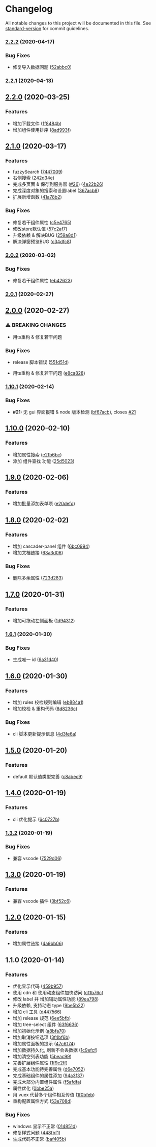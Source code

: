 # Changelog

All notable changes to this project will be documented in this file. See [standard-version](https://github.com/conventional-changelog/standard-version) for commit guidelines.

### [2.2.2](https://github.com/dream2023/vue-ele-form-generator/compare/v2.2.1...v2.2.2) (2020-04-17)


### Bug Fixes

* 修复导入数据问题 ([52abbc0](https://github.com/dream2023/vue-ele-form-generator/commit/52abbc0bce2cfde6124b28b798b0ad2ce54823de))

### [2.2.1](https://github.com/dream2023/vue-ele-form-generator/compare/v2.2.0...v2.2.1) (2020-04-13)

## [2.2.0](https://github.com/dream2023/vue-ele-form-generator/compare/v2.1.0...v2.2.0) (2020-03-25)


### Features

* 增加下载文件 ([1f8484b](https://github.com/dream2023/vue-ele-form-generator/commit/1f8484b2b9c7dee6a54d7970e1db568aab8aeee5))
* 增加组件使用排序 ([8ad993f](https://github.com/dream2023/vue-ele-form-generator/commit/8ad993f51f89694552a41953d807ec56a47de75f))

## [2.1.0](https://github.com/dream2023/vue-ele-form-generator/compare/v2.0.2...v2.1.0) (2020-03-17)


### Features

* fuzzySearch ([7447009](https://github.com/dream2023/vue-ele-form-generator/commit/7447009c62637f87e9ae8e9640fbed056470980b))
* 右侧搜索 ([242d34e](https://github.com/dream2023/vue-ele-form-generator/commit/242d34edb53cec250906c24c3b54f07c64303716))
* 完成多页面 & 保存到服务器 ([#26](https://github.com/dream2023/vue-ele-form-generator/issues/26)) ([4e22b26](https://github.com/dream2023/vue-ele-form-generator/commit/4e22b26f549e4ca793bc9dabafb05f6ebf975802))
* 完成深度对象的搜索和设置label ([367acb8](https://github.com/dream2023/vue-ele-form-generator/commit/367acb847617a023f9e9f272497f7ecc448a0678))
* 扩展新增函数 ([41a78b2](https://github.com/dream2023/vue-ele-form-generator/commit/41a78b2896f055a4e4b298e5d43676e839422cce))


### Bug Fixes

* 修复若干组件属性 ([c5e4765](https://github.com/dream2023/vue-ele-form-generator/commit/c5e47650e4f880f38c4f9d3faf73bcae307ab53f))
* 修改store默认值 ([57c2af7](https://github.com/dream2023/vue-ele-form-generator/commit/57c2af7f4cf42989378b6fef4b41a4837c7817d9))
* 升级依赖 & 解决BUG ([259a8d1](https://github.com/dream2023/vue-ele-form-generator/commit/259a8d1f85374cf83a7e0044dabb295f62eb2bf7))
* 解决弹窗预览BUG ([c34dfc8](https://github.com/dream2023/vue-ele-form-generator/commit/c34dfc877bd0718e46759898668bd2a8f37d5046))

### [2.0.2](https://github.com/dream2023/vue-ele-form-generator/compare/v2.0.1...v2.0.2) (2020-03-02)


### Bug Fixes

* 修复若干组件属性 ([eb42623](https://github.com/dream2023/vue-ele-form-generator/commit/eb4262319dab6eda98ea7123cf68d8b47e565545))

### [2.0.1](https://github.com/dream2023/vue-ele-form-generator/compare/v2.0.0...v2.0.1) (2020-02-27)

## [2.0.0](https://github.com/dream2023/vue-ele-form-generator/compare/v1.10.1...v2.0.0) (2020-02-27)


### ⚠ BREAKING CHANGES

* 用ts重构 & 修复若干问题

### Bug Fixes

* release 脚本错误 ([551d51d](https://github.com/dream2023/vue-ele-form-generator/commit/551d51d7eebda6663464616383af1df7b3ad28ae))


* 用ts重构 & 修复若干问题 ([e8ca828](https://github.com/dream2023/vue-ele-form-generator/commit/e8ca828114ab6be693732b22454daf50048096c2))

### [1.10.1](https://github.com/dream2023/vue-ele-form-generator/compare/v1.10.0...v1.10.1) (2020-02-14)

### Bug Fixes

- **#21:** 无 gui 界面报错 & node 版本检测 ([bf67acb](https://github.com/dream2023/vue-ele-form-generator/commit/bf67acb1f741cea534c5260f439f7247d56bc8fd)), closes [#21](https://github.com/dream2023/vue-ele-form-generator/issues/21)

## [1.10.0](https://github.com/dream2023/vue-ele-form-generator/compare/v1.9.0...v1.10.0) (2020-02-10)

### Features

- 增加属性搜索 ([e2fb6bc](https://github.com/dream2023/vue-ele-form-generator/commit/e2fb6bc0b197842c9ede19bfdb047493e0ca8b1d))
- 添加 组件查找 功能 ([25d5023](https://github.com/dream2023/vue-ele-form-generator/commit/25d50236ec9269e7ae7d88d99e9b6400675d3e62))

## [1.9.0](https://github.com/dream2023/vue-ele-form-generator/compare/v1.8.0...v1.9.0) (2020-02-06)

### Features

- 增加批量添加表单项 ([e20defd](https://github.com/dream2023/vue-ele-form-generator/commit/e20defd44f141143a22edda3a174d8e97ec5add6))

## [1.8.0](https://github.com/dream2023/vue-ele-form-generator/compare/v1.7.0...v1.8.0) (2020-02-02)

### Features

- 增加 cascader-panel 组件 ([6bc0994](https://github.com/dream2023/vue-ele-form-generator/commit/6bc09943687f3816439710e934adbe71651a6aea))
- 增加文档链接 ([63a3d06](https://github.com/dream2023/vue-ele-form-generator/commit/63a3d06ffdd4cdfe165f56cec808786cc8f8c84c))

### Bug Fixes

- 删除多余属性 ([723d283](https://github.com/dream2023/vue-ele-form-generator/commit/723d2832e3c83e2a7876b2509d06ea9a60de0feb))

## [1.7.0](https://github.com/dream2023/vue-ele-form-generator/compare/v1.6.1...v1.7.0) (2020-01-31)

### Features

- 增加可拖动左侧面板 ([1d94312](https://github.com/dream2023/vue-ele-form-generator/commit/1d94312bd5e809378371e56268e277435936a056))

### [1.6.1](https://github.com/dream2023/vue-ele-form-generator/compare/v1.6.0...v1.6.1) (2020-01-30)

### Bug Fixes

- 生成唯一 id ([6a31d40](https://github.com/dream2023/vue-ele-form-generator/commit/6a31d40d0de7f6383331a456a4bc80ed62961a93))

## [1.6.0](https://github.com/dream2023/vue-ele-form-generator/compare/v1.5.0...v1.6.0) (2020-01-30)

### Features

- 增加 rules 校检规则编辑 ([eb884a1](https://github.com/dream2023/vue-ele-form-generator/commit/eb884a1d3c5c845390335ce37526a5fa00cb2baf))
- 增加校检 & 重构代码 ([8d8236c](https://github.com/dream2023/vue-ele-form-generator/commit/8d8236ca3bc0934f99ce96dbadcba2c92afa972b))

### Bug Fixes

- cli 脚本更新提示信息 ([4d3fe6a](https://github.com/dream2023/vue-ele-form-generator/commit/4d3fe6a5c369925c98186173872256eb88f55b50))

## [1.5.0](https://github.com/dream2023/vue-ele-form-generator/compare/v1.4.0...v1.5.0) (2020-01-20)

### Features

- default 默认值类型完善 ([c8abec9](https://github.com/dream2023/vue-ele-form-generator/commit/c8abec90d4d4db2f8435ede872ccceed08e34f03))

## [1.4.0](https://github.com/dream2023/vue-ele-form-generator/compare/v1.3.2...v1.4.0) (2020-01-19)

### Features

- cli 优化提示 ([6c0727b](https://github.com/dream2023/vue-ele-form-generator/commit/6c0727bc013bff133b47d3628d93f57b0c07eb0a))

### [1.3.2](https://github.com/dream2023/vue-ele-form-generator/compare/v1.3.0...v1.3.2) (2020-01-19)

### Bug Fixes

- 兼容 vscode ([7529d06](https://github.com/dream2023/vue-ele-form-generator/commit/7529d064a0054c8fb3469ff2985a9993594a9f02))

## [1.3.0](https://github.com/dream2023/vue-ele-form-generator/compare/v1.2.0...v1.3.0) (2020-01-19)

### Features

- 兼容 vscode 插件 ([3bf52c6](https://github.com/dream2023/vue-ele-form-generator/commit/3bf52c6996b9c031aacff5a44ac9aacb0702f65b))

## [1.2.0](https://github.com/dream2023/vue-ele-form-generator/compare/v1.1.0...v1.2.0) (2020-01-15)

### Features

- 增加属性链接 ([4a9bb06](https://github.com/dream2023/vue-ele-form-generator/commit/4a9bb065bba2a2e53bd7b12cdb63c36af7f84261))

## 1.1.0 (2020-01-14)

### Features

- 优化显示代码 ([459b957](https://github.com/dream2023/vue-ele-form-generator/commit/459b957d734eab16a2469983583d37ad08a280f6))
- 使用 cdn 和 使用动态组件加快访问 ([c11b76c](https://github.com/dream2023/vue-ele-form-generator/commit/c11b76c4a6e1274742b2c0d79ae1af25f4205908))
- 修改 label 并 增加辅助属性功能 ([89ea798](https://github.com/dream2023/vue-ele-form-generator/commit/89ea7987f04c2b48f22789ee112a2813a8ce18bc))
- 升级依赖, 支持动态 type ([9be5b22](https://github.com/dream2023/vue-ele-form-generator/commit/9be5b2293f9855212f551a2f0f64c4f672fa0a4d))
- 增加 cli 工具 ([d447566](https://github.com/dream2023/vue-ele-form-generator/commit/d44756653c9fe6ba897a4974bd247d9289fc58cc))
- 增加 release 规范 ([6ee5bfb](https://github.com/dream2023/vue-ele-form-generator/commit/6ee5bfb447de5d45bc4ca668fcc44086ced3b13f))
- 增加 tree-select 组件 ([63f6636](https://github.com/dream2023/vue-ele-form-generator/commit/63f6636fc1ca930ad9aad7a4bd516058156d1f24))
- 增加初始化示例 ([a8bfa70](https://github.com/dream2023/vue-ele-form-generator/commit/a8bfa70b2741893c3fb30633134e02811c43e1dc))
- 增加取消按钮选项 ([3f4bf6b](https://github.com/dream2023/vue-ele-form-generator/commit/3f4bf6bbbb807b284f1186e0ad48f1acd38402bf))
- 增加属性面板的提示 ([47c6174](https://github.com/dream2023/vue-ele-form-generator/commit/47c617484914d0d1b9516b9f678d28c173b3aba2))
- 增加数据持久化, 刷新不会丢数据 ([1c9efcf](https://github.com/dream2023/vue-ele-form-generator/commit/1c9efcf1da5fb7c1c0d2c4207a5e349a4c1434df))
- 增加清空列表功能 ([5beac99](https://github.com/dream2023/vue-ele-form-generator/commit/5beac9926c751254c074a3ce948e458123d7f457))
- 完善扩展组件属性 ([1f9c2ff](https://github.com/dream2023/vue-ele-form-generator/commit/1f9c2ff058988848ee1ce3bf481dc7c92ca3217a))
- 完成基本功能待完善属性 ([d6e7052](https://github.com/dream2023/vue-ele-form-generator/commit/d6e70520d0564e026543c68042b0c4abbbdc782f))
- 完成基础组件的属性添加 ([94a3f37](https://github.com/dream2023/vue-ele-form-generator/commit/94a3f3716cbbc01ac8febd1f10b02842030fd02a))
- 完成大部分内置组件属性 ([f5afdfa](https://github.com/dream2023/vue-ele-form-generator/commit/f5afdfaa733a49a09ff58193eba2107aadff8822))
- 属性优化 ([0bbe25a](https://github.com/dream2023/vue-ele-form-generator/commit/0bbe25aee811cb9bbe6cf197191f67104f07fb4a))
- 用 vuex 代替多个组件相互传值 ([1f0bfeb](https://github.com/dream2023/vue-ele-form-generator/commit/1f0bfeb0c46ecf95bba67689ef705ab35d632a61))
- 重构配置属性方式 ([53e708d](https://github.com/dream2023/vue-ele-form-generator/commit/53e708d5ad9e0e1f54824e31b9258b7fe7b3dc9f))

### Bug Fixes

- windows 显示不正常 ([014851d](https://github.com/dream2023/vue-ele-form-generator/commit/014851d3234275a7d358e940fbb5b31ecf2996c5))
- 修复样式问题 ([448fbf1](https://github.com/dream2023/vue-ele-form-generator/commit/448fbf1007f514175bdcbe7418d4a6e84ae01bfe))
- 生成代码不正常 ([baf405b](https://github.com/dream2023/vue-ele-form-generator/commit/baf405b35c71a5eff07ee4a3f430e904089a7e2e))
